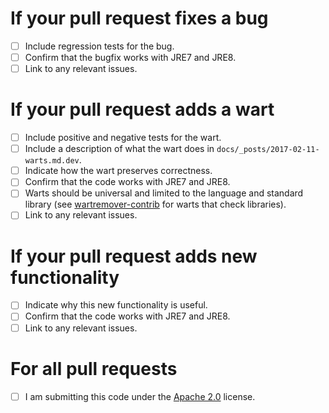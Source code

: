 # If your pull request fixes a bug

- [ ] Include regression tests for the bug.
- [ ] Confirm that the bugfix works with JRE7 and JRE8.
- [ ] Link to any relevant issues.

# If your pull request adds a wart

- [ ] Include positive and negative tests for the wart.
- [ ] Include a description of what the wart does in `docs/_posts/2017-02-11-warts.md.dev`.
- [ ] Indicate how the wart preserves correctness.
- [ ] Confirm that the code works with JRE7 and JRE8.
- [ ] Warts should be universal and limited to the language and standard library (see [wartremover-contrib](https://github.com/wartremover/wartremover-contrib) for warts that check libraries).
- [ ] Link to any relevant issues.

# If your pull request adds new functionality

- [ ] Indicate why this new functionality is useful.
- [ ] Confirm that the code works with JRE7 and JRE8.
- [ ] Link to any relevant issues.

# For all pull requests

- [ ] I am submitting this code under the [Apache 2.0](http://www.apache.org/licenses/LICENSE-2.0.txt) license.
